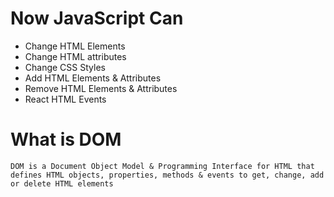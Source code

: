 # Now JavaScript Can
- Change HTML Elements
- Change HTML attributes
- Change CSS Styles
- Add HTML Elements & Attributes
- Remove HTML Elements & Attributes
- React HTML Events

# What is DOM
```
DOM is a Document Object Model & Programming Interface for HTML that 
defines HTML objects, properties, methods & events to get, change, add or delete HTML elements
```

